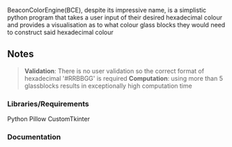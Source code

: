 BeaconColorEngine(BCE), despite its impressive name, is a simplistic python program that takes a user input of their desired hexadecimal colour and provides a visualisation as to what colour glass blocks they would need to construct said hexadecimal colour

## Notes

> **Validation**: There is no user validation so the correct format of hexadecimal '#RRBBGG' is required 
  **Computation**: using more than 5 glassblocks results in exceptionally high computation time

### Libraries/Requirements
Python
Pillow
CustomTkinter

### Documentation
